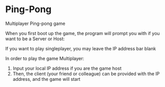 # Ping-Pong
Multiplayer Ping-pong game

When you first boot up the game, the program will prompt you with if you want to be a Server or Host:

If you want to play singleplayer, you may leave the IP address bar blank

In order to play the game Multiplayer:
1. Input your local IP address if you are the game host
2. Then, the client (your friend or colleague) can be provided with the IP address, and the game will start
